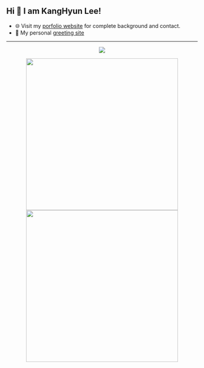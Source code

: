 
## Hi 👋 I am KangHyun Lee! 


- 🌐 Visit my [porfolio website](https://www.notion.so/dorage/cfa014f546a2486da505dc7cbf3b6c84) for complete background and contact.
- 👋 My personal [greeting site](https://www.dorage.io/)

---
<p align = "center">
  <img src = "https://rocky-caverns-12042.herokuapp.com/Sithis">
</p>
<p align = "center">
  <img src = "https://github-readme-stats.vercel.app/api?username=dorage&show_icons=true&theme=bear" width = 400>
  <img src = "https://github-readme-streak-stats.herokuapp.com?user=dorage&theme=dark&hide_border=true" width = 400>
</p>
